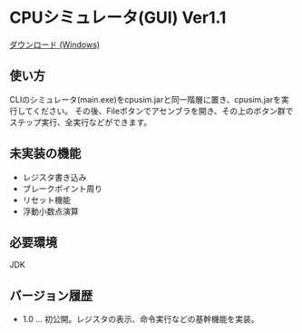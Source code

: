 # CPUシミュレータ(GUI) Ver1.1

[ダウンロード (Windows)](https://github.com/2021cpuex-group6/GUISimmulator/releases/tag/V1.11)

## 使い方

 CLIのシミュレータ(main.exe)をcpusim.jarと同一階層に置き、cpusim.jarを実行してください。
 その後、Fileボタンでアセンブラを開き、その上のボタン群でステップ実行、全実行などができます。

## 未実装の機能
- レジスタ書き込み
- ブレークポイント周り
- リセット機能
- 浮動小数点演算

## 必要環境
JDK

## バージョン履歴
- 1.0 ... 初公開。レジスタの表示、命令実行などの基幹機能を実装。